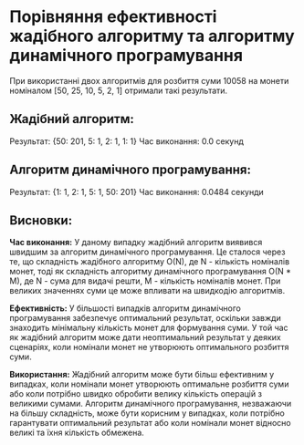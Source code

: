 # Порівняння ефективності жадібного алгоритму та алгоритму динамічного програмування

При використанні двох алгоритмів для розбиття суми 10058 на монети номіналом [50, 25, 10, 5, 2, 1] отримали такі результати.

## Жадібний алгоритм:

Результат: {50: 201, 5: 1, 2: 1, 1: 1}
Час виконання: 0.0 секунд

## Алгоритм динамічного програмування:

Результат: {1: 1, 2: 1, 5: 1, 50: 201}
Час виконання: 0.0484 секунди

## Висновки:

**Час виконання:** У даному випадку жадібний алгоритм виявився швидшим за алгоритм динамічного програмування. Це сталося через те, що складність жадібного алгоритму O(N), де N - кількість номіналів монет, тоді як складність алгоритму динамічного програмування O(N \* M), де N - сума для видачі решти, M - кількість номіналів монет. При великих значеннях суми це може впливати на швидкодію алгоритмів.

**Ефективність:** У більшості випадків алгоритм динамічного програмування забезпечує оптимальний результат, оскільки завжди знаходить мінімальну кількість монет для формування суми. У той час як жадібний алгоритм може дати неоптимальний результат у деяких сценаріях, коли номінали монет не утворюють оптимального розбиття суми.

**Використання:** Жадібний алгоритм може бути більш ефективним у випадках, коли номінали монет утворюють оптимальне розбиття суми або коли потрібно швидко обробити велику кількість операцій з великими сумами. Алгоритм динамічного програмування, незважаючи на більшу складність, може бути корисним у випадках, коли потрібно гарантувати оптимальний результат або коли номінали монет відносно великі та їхня кількість обмежена.
